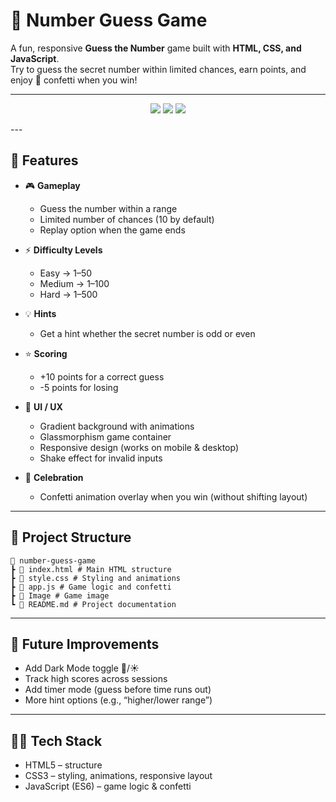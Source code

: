 # 🎯 Number Guess Game

A fun, responsive **Guess the Number** game built with **HTML, CSS, and JavaScript**.  
Try to guess the secret number within limited chances, earn points, and enjoy 🎊 confetti when you win!

---
<p align="center">
  <a href="https://number-guess-game-psi-one.vercel.app/" target="_blank"><img src="https://img.shields.io/badge/🔴 Live-Demo-green?style=for-the-badge" /></a>
  <a href="https://github.com/Satyam6201/Number-Guess-Game" target="_blank"><img src="https://img.shields.io/badge/💻 Source-Code-blue?style=for-the-badge" /></a>
  <a href="https://www.linkedin.com/in/satyam-kumar-mishra-9bb980291/" target="_blank"><img src="https://img.shields.io/badge/📇 Connect-LinkedIn-0A66C2?style=for-the-badge&logo=linkedin" /></a>
</p>
---

## 🚀 Features

- 🎮 **Gameplay**
  - Guess the number within a range
  - Limited number of chances (10 by default)
  - Replay option when the game ends  

- ⚡ **Difficulty Levels**
  - Easy → 1–50  
  - Medium → 1–100  
  - Hard → 1–500  

- 💡 **Hints**
  - Get a hint whether the secret number is odd or even  

- ⭐ **Scoring**
  - +10 points for a correct guess  
  - -5 points for losing  

- 🎨 **UI / UX**
  - Gradient background with animations  
  - Glassmorphism game container  
  - Responsive design (works on mobile & desktop)  
  - Shake effect for invalid inputs  

- 🎊 **Celebration**
  - Confetti animation overlay when you win (without shifting layout)  

---

## 📂 Project Structure
```
📁 number-guess-game
┣ 📄 index.html # Main HTML structure
┣ 📄 style.css # Styling and animations
┣ 📄 app.js # Game logic and confetti
┣ 📄 Image # Game image
┗ 📄 README.md # Project documentation
```

---
## 📝 Future Improvements

- Add Dark Mode toggle 🌙/☀️
- Track high scores across sessions
- Add timer mode (guess before time runs out)
- More hint options (e.g., “higher/lower range”)
  
---
## 👨‍💻 Tech Stack

- HTML5 – structure
- CSS3 – styling, animations, responsive layout
- JavaScript (ES6) – game logic & confetti
